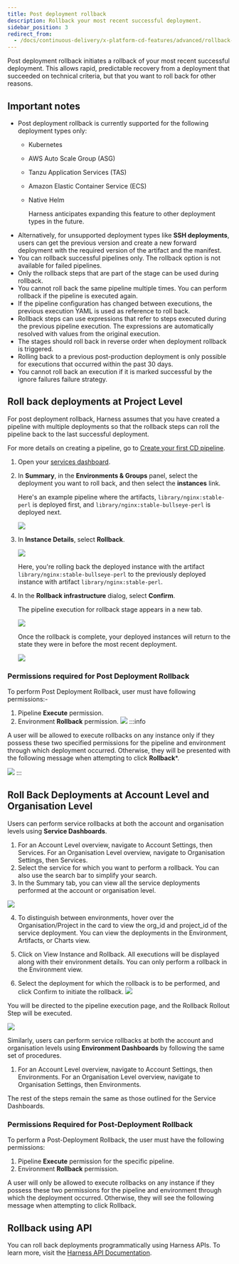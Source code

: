 ```yaml
---
title: Post deployment rollback
description: Rollback your most recent successful deployment.
sidebar_position: 3
redirect_from:
  - /docs/continuous-delivery/x-platform-cd-features/advanced/rollback-deployments
---
```


Post deployment rollback initiates a rollback of your most recent successful deployment. This allows rapid, predictable recovery from a deployment that succeeded on technical criteria, but that you want to roll back for other reasons.

## Important notes

* Post deployment rollback is currently supported for the following deployment types only: 
  - Kubernetes
  - AWS Auto Scale Group (ASG)
  - Tanzu Application Services (TAS)
  - Amazon Elastic Container Service (ECS)
  - Native Helm

    Harness anticipates expanding this feature to other deployment types in the future.
* Alternatively, for unsupported deployment types like **SSH deployments**, users can get the previous version and create a new forward deployment with the required version of the artifact and the manifest.
* You can rollback successful pipelines only. The rollback option is not available for failed pipelines.
* Only the rollback steps that are part of the stage can be used during rollback.
* You cannot roll back the same pipeline multiple times. You can perform rollback if the pipeline is executed again.
* If the pipeline configuration has changed between executions, the previous execution YAML is used as reference to roll back.
* Rollback steps can use expressions that refer to steps executed during the previous pipeline execution. The expressions are automatically resolved with values from the original execution.
* The stages should roll back in reverse order when  deployment rollback is triggered.
* Rolling back to a previous post-production deployment is only possible for executions that occurred within the past 30 days.
* You cannot roll back an execution if it is marked successful by the ignore failures failure strategy.


## Roll back deployments at Project Level

For post deployment rollback, Harness assumes that you have created a pipeline with multiple deployments so that the rollback steps can roll the pipeline back to the last successful deployment. 

For more details on creating a pipeline, go to [Create your first CD pipeline](/docs/continuous-delivery/get-started/cd-tutorials/manifest).

1. Open your [services dashboard](/docs/continuous-delivery/monitor-deployments/monitor-cd-deployments#individual-service-dashboards).
2. In **Summary**, in the **Environments & Groups** panel, select the deployment you want to roll back, and then select the **instances** link.
   
   Here's an example pipeline where the artifacts, `library/nginx:stable-perl` is deployed first, and `library/nginx:stable-bullseye-perl` is deployed next.

   ![](../x-platform-cd-features/advanced/static/rollback-deployments-1.png)
3. In **Instance Details**, select **Rollback**.
   
   ![](../x-platform-cd-features/advanced/static/rollback-deployments.png)

   Here, you're rolling back the deployed instance with the artifact `library/nginx:stable-bullseye-perl` to the previously deployed instance with artifact `library/nginx:stable-perl`.
4. In the **Rollback infrastructure** dialog, select **Confirm**.
   
   The pipeline execution for rollback stage appears in a new tab.

   ![](../x-platform-cd-features/advanced/static/rolling-deployments-2.png)  

   Once the rollback is complete, your deployed instances will return to the state they were in before the most recent deployment.

   ![](../x-platform-cd-features/advanced/static/rollback-deployment-3.png)

### Permissions required for Post Deployment Rollback

To perform Post Deployment Rollback, user must have following permissions:-

1. Pipeline **Execute** permission. 
2. Environment **Rollback** permission.
![](./static/post_prod_rollabck.png)
:::info

A user will be allowed to execute rollbacks on any instance only if they possess these two specified permissions for the pipeline and environment through which deployment occurred. Otherwise, they will be presented with the following message when attempting to click **Rollback***.


![](./static/permissions_post_rollback.png)
:::

## Roll Back Deployments at Account Level and Organisation Level

Users can perform service rollbacks at both the account and organisation levels using **Service Dashboards**.

1. For an Account Level overview, navigate to Account Settings, then Services.
For an Organisation Level overview, navigate to Organisation Settings, then Services.
2. Select the service for which you want to perform a rollback. You can also use the search bar to simplify your search.
3. In the Summary tab, you can view all the service deployments performed at the account or organisation level.

![](./static/rollback-deployment-4.png)

4. To distinguish between environments, hover over the Organisation/Project in the card to view the org_id and project_id of the service deployment.
You can view the deployments in the Environment, Artifacts, or Charts view.

5. Click on View Instance and Rollback.
All executions will be displayed along with their environment details.
You can only perform a rollback in the Environment view.

6. Select the deployment for which the rollback is to be performed, and click Confirm to initiate the rollback.
![](./static/rollback-deployment-5.png)

You will be directed to the pipeline execution page, and the Rollback Rollout Step will be executed.

![](./static/rollback-deployment-6.png)


Similarly, users can perform service rollbacks at both the account and organisation levels using **Environment Dashboards** by following the same set of procedures.

1. For an Account Level overview, navigate to Account Settings, then Environments.
For an Organisation Level overview, navigate to Organisation Settings, then Environments.

The rest of the steps remain the same as those outlined for the Service Dashboards.

### Permissions Required for Post-Deployment Rollback

To perform a Post-Deployment Rollback, the user must have the following permissions:

1. Pipeline **Execute** permission for the specific pipeline.
2. Environment **Rollback** permission.

A user will only be allowed to execute rollbacks on any instance if they possess these two permissions for the pipeline and environment through which the deployment occurred. Otherwise, they will see the following message when attempting to click Rollback.

## Rollback using API

You can roll back deployments programmatically using Harness APIs. To learn more, visit the [Harness API Documentation](https://apidocs.harness.io/tag/Rollback#operation/checkIfInstanceCanBeRolledBack).